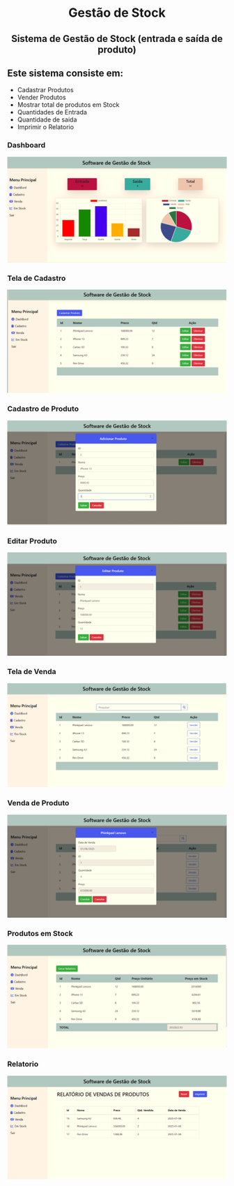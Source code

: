 <h1 align="center">
     Gestão de Stock 
</h1>
 <h2 align="center">
     Sistema de Gestão de Stock (entrada e saída de produto) 
</h2>


 ## Este sistema consiste em:
 - Cadastrar Produtos
 - Vender Produtos
 - Mostrar total de produtos em Stock
 - Quantidades de Entrada
 - Quantidade de saida
 - Imprimir o Relatorio

### Dashboard
![](./.tumbl/1-dashboard.png)

### Tela de Cadastro
![](./.tumbl/2-telaCadastro.png)

### Cadastro de Produto
![](./.tumbl/3-Cadastro.png)

### Editar Produto
![](./.tumbl/4-editar.png)

### Tela de Venda
![](./.tumbl/5-telaVenda.png)

### Venda de Produto
![](./.tumbl/6-venda.png)

### Produtos em Stock
![](./.tumbl/7-Stock.png)

### Relatorio
![](./.tumbl/8-relatorio.png)




